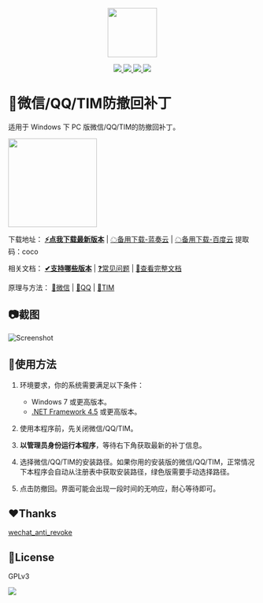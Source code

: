 
<p align="center">
	<a><img width="100px" src="https://raw.githubusercontent.com/huiyadanli/RevokeMsgPatcher/master/Images/logo.png"/></a>
</p>
<p align="center">
	<a href="https://www.microsoft.com/download/details.aspx?id=30653">
		<img src="https://img.shields.io/badge/platform-windows-lightgrey.svg?style=flat-square"/>
	</a>
	<a href="https://github.com/huiyadanli/RevokeMsgPatcher/releases">
		<img src="https://img.shields.io/github/downloads/huiyadanli/RevokeMsgPatcher/total.svg?style=flat-square"/>
	</a>
	<a href="http://hits.dwyl.io/huiyadanli/RevokeMsgPatcher">
		<img src="http://hits.dwyl.io/huiyadanli/RevokeMsgPatcher.svg"/>
	</a>
	<a href="https://ci.appveyor.com/project/huiyadanli/RevokeMsgPatcher">
		<img src="https://img.shields.io/appveyor/ci/huiyadanli/RevokeMsgPatcher.svg?style=flat-square"/>
	</a>
</p>

# :eyes:微信/QQ/TIM防撤回补丁
适用于 Windows 下 PC 版微信/QQ/TIM的防撤回补丁。

<img width="180px" src="https://raw.githubusercontent.com/huiyadanli/RevokeMsgPatcher/master/Images/revoke.jpg"/>

下载地址：
**[⚡️点我下载最新版本](https://github.com/huiyadanli/RevokeMsgPatcher/releases/download/0.6/RevokeMsgPatcher.v0.6.zip)** |
[☁备用下载-蓝奏云](https://www.lanzous.com/i75gffi) | 
[☁备用下载-百度云](https://pan.baidu.com/s/1M8rNYrhS85pFjpAASZqKlw) 提取码：coco

相关文档：
**[✔支持哪些版本](https://github.com/huiyadanli/RevokeMsgPatcher/wiki/%E7%89%88%E6%9C%AC%E6%94%AF%E6%8C%81)** | 
[❓常见问题](https://github.com/huiyadanli/RevokeMsgPatcher/wiki#%E5%B8%B8%E8%A7%81%E9%97%AE%E9%A2%98) | 
[📖查看完整文档](https://github.com/huiyadanli/RevokeMsgPatcher/wiki)

原理与方法：
[📗微信](https://github.com/huiyadanli/RevokeMsgPatcher/wiki/%E5%BE%AE%E4%BF%A1%E9%98%B2%E6%92%A4%E5%9B%9E%E4%B8%8E%E5%A4%9A%E5%BC%80%E6%95%99%E7%A8%8B) |
[📕QQ](https://github.com/huiyadanli/RevokeMsgPatcher/wiki/QQ%E6%88%96TIM%E9%98%B2%E6%92%A4%E5%9B%9E%E6%95%99%E7%A8%8B) |
[📘TIM](https://github.com/huiyadanli/RevokeMsgPatcher/wiki/QQ%E6%88%96TIM%E9%98%B2%E6%92%A4%E5%9B%9E%E6%95%99%E7%A8%8B)

## :camera:截图
![Screenshot](https://raw.githubusercontent.com/huiyadanli/RevokeMsgPatcher/master/Images/screenshot.png)

## 🔨使用方法

1. 环境要求，你的系统需要满足以下条件：

    * Windows 7 或更高版本。
    * [.NET Framework 4.5](https://www.microsoft.com/zh-cn/download/details.aspx?id=30653) 或更高版本。

2. 使用本程序前，先关闭微信/QQ/TIM。

3. **以管理员身份运行本程序**，等待右下角获取最新的补丁信息。

4. 选择微信/QQ/TIM的安装路径。如果你用的安装版的微信/QQ/TIM，正常情况下本程序会自动从注册表中获取安装路径，绿色版需要手动选择路径。

5. 点击防撤回。界面可能会出现一段时间的无响应，耐心等待即可。

## :heart:Thanks

[wechat_anti_revoke](https://github.com/36huo/wechat_anti_revoke)

## 📄License
GPLv3

![](https://raw.githubusercontent.com/huiyadanli/RevokeMsgPatcher/master/Images/give_a_star.png)
